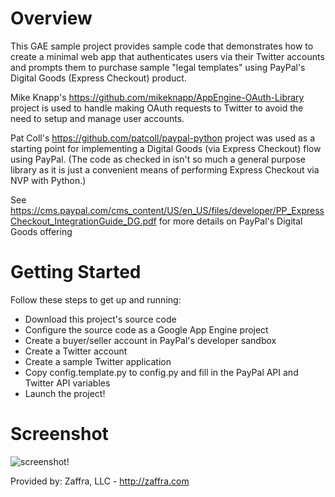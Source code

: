 # Overview

This GAE sample project provides sample code that demonstrates how to create a minimal web app
that authenticates users via their Twitter accounts and prompts them to purchase sample "legal 
templates" using PayPal's Digital Goods (Express Checkout) product.

Mike Knapp's https://github.com/mikeknapp/AppEngine-OAuth-Library project is used to 
handle making OAuth requests to Twitter to avoid the need to setup and manage user accounts.

Pat Coll's https://github.com/patcoll/paypal-python project was used as a starting point for
implementing a Digital Goods (via Express Checkout) flow using PayPal. (The code as checked in
isn't so much a general purpose library as it is just a convenient means of performing Express
Checkout via NVP with Python.)

See https://cms.paypal.com/cms_content/US/en_US/files/developer/PP_ExpressCheckout_IntegrationGuide_DG.pdf
for more details on PayPal's Digital Goods offering

# Getting Started

Follow these steps to get up and running:

* Download this project's source code
* Configure the source code as a Google App Engine project
* Create a buyer/seller account in PayPal's developer sandbox
* Create a Twitter account 
* Create a sample Twitter application
* Copy config.template.py to config.py and fill in the PayPal API and Twitter API variables
* Launch the project!

# Screenshot

![screenshot!](https://github.com/ptwobrussell/Legal-Forms/raw/master/screenshot.png)

Provided by: Zaffra, LLC - http://zaffra.com
